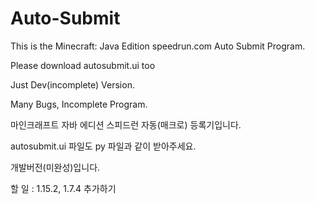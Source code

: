 # Auto-Submit

This is the Minecraft: Java Edition speedrun.com Auto Submit Program.

Please download autosubmit.ui too

Just Dev(incomplete) Version.

Many Bugs, Incomplete Program.

마인크래프트 자바 에디션 스피드런 자동(매크로) 등록기입니다.

autosubmit.ui 파일도 py 파일과 같이 받아주세요.

개발버전(미완성)입니다.


할 일 : 1.15.2, 1.7.4 추가하기
